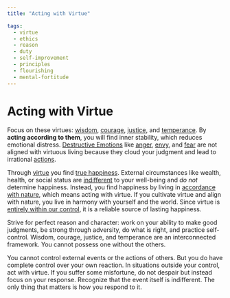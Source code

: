 ```yaml
---
title: "Acting with Virtue"

tags:
  - virtue
  - ethics
  - reason
  - duty
  - self-improvement
  - principles
  - flourishing
  - mental-fortitude
---
```


# Acting with Virtue

Focus on these virtues: [wisdom](wisdom.md), [courage](courage.md),
[justice](justice.md), and [temperance](temperance.md). By **acting according to
them**, you will find inner stability, which reduces emotional distress.
[Destructive Emotions](destructive-emotions.md) like [anger](anger.md),
[envy](envy-jealousy.md), and [fear](fear.md) are not aligned with virtuous
living because they cloud your judgment and lead to irrational
[actions](actions.md).

Through [virtue](cardinal-virtues.md) you find [true
happiness](inner-peace.md). External circumstances like wealth, health,
or social status are [indifferent](dichotomy-control.md#indifferents) to your
well-being and _do not_ determine happiness. Instead, you find happiness by
living in [accordance with nature](living-accordance-nature.md), which means
acting with virtue. If you cultivate virtue and align with nature, you live in
harmony with yourself and the world. Since virtue is [entirely within our
control](dichotomy-control.md#what-is-within-our-control), it is a reliable
source of lasting happiness.

Strive for perfect reason and character: work on your ability to make good
judgments, be strong through adversity, do what is right, and practice
self-control. Wisdom, courage, justice, and temperance are an interconnected
framework. You cannot possess one without the others.

You cannot control external events or the actions of others. But you do have
complete control over your own reaction. In situations outside your control, act
with virtue. If you suffer some misfortune, do not despair but instead focus on
your response. Recognize that the event itself is indifferent. The only thing
that matters is how you respond to it.
